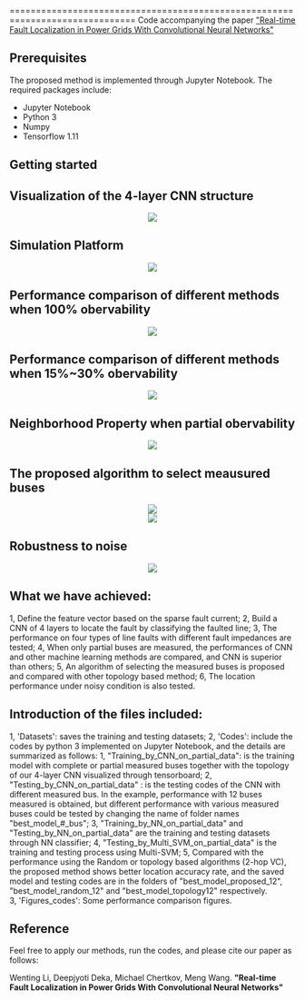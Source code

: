   
==============================================================================
Code accompanying the paper ["Real-time Fault Localization in Power Grids With Convolutional Neural Networks"](https://arxiv.org/abs/1810.05247)

## Prerequisites
The proposed method is implemented through Jupyter Notebook. The required packages include:
- Jupyter Notebook
- Python 3
- Numpy
- Tensorflow 1.11

## Getting started

 

## Visualization of the 4-layer CNN structure

<center><img src="img/CNN.png" /></center> 

## Simulation Platform

<center><img src="img/System.png" /></center>

## Performance comparison of different methods when 100% obervability

<center><img src="img/Compare_full_data.png"/></center>

## Performance comparison of different methods when 15%~30% obervability

<center><img src="img/Compare_partial_data.png"/></center>

## Neighborhood Property when partial obervability

<center><img src="img/neighbor.png"/></center>

## The proposed algorithm to select meausured buses

<center><img src="img/alg.png"/></center>

<center><img src="img/alg_cmp.png"/></center>

## Robustness to noise
<center><img src="img/noise.png" /></center>

## What we have achieved:
1, Define the feature vector based on the sparse fault current;
2, Build a CNN of 4 layers to locate the fault by classifying the faulted line;
3, The performance on four types of line faults with different fault impedances are tested;
4, When only partial buses are measured, the performances of CNN and other machine learning methods are compared,
 and CNN is superior than others;
5, An algorithm of selecting the measured buses is proposed and compared with other topology based method;
6, The location performance under noisy condition is also tested.

## Introduction of the files included:
1, 'Datasets': saves the training and testing datasets;
2, 'Codes': include the codes by python 3 implemented on Jupyter Notebook, and the details are summarized as follows:
	1, "Training_by_CNN_on_partial_data": is the training model with complete or partial measured buses together with the 
		topology of our 4-layer CNN visualized through tensorboard;
	2, "Testing_by_CNN_on_partial_data" : is the testing codes of the CNN with different measured bus. In the example, performance 
		with 12 buses measured is obtained,  but different performance with various measured buses could be tested by changing the 
		name of folder names "best_model_#_bus";
	3, "Training_by_NN_on_partial_data" and "Testing_by_NN_on_partial_data" are the training and testing datasets through NN classifier;
	4, "Testing_by_Multi_SVM_on_partial_data" is the training and testing process using Multi-SVM;
	5, Compared with the performance using the Random or topology based algorithms (2-hop VC), the proposed method shows better 
		location accuracy rate, and the saved model and testing codes are in the folders of "best_model_proposed_12", 
		"best_model_random_12" and "best_model_topology12" respectively.	
3, 'Figures_codes': Some performance comparison figures.


## Reference

Feel free to apply our methods, run the codes, and please cite our paper as follows:

Wenting Li, Deepjyoti Deka, Michael Chertkov, Meng Wang. **"Real-time Fault Localization in Power Grids With Convolutional Neural Networks"** 
 
 
